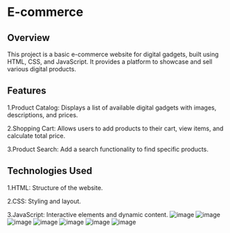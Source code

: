 # E-commerce

## Overview
This project is a basic e-commerce website for digital gadgets, built using HTML, CSS, and JavaScript. It provides a platform to showcase and sell various digital products.

## Features
1.Product Catalog: Displays a list of available digital gadgets with images, descriptions, and prices.

2.Shopping Cart: Allows users to add products to their cart, view items, and calculate total price.

3.Product Search: Add a search functionality to find specific products.

## Technologies Used
1.HTML: Structure of the website.

2.CSS: Styling and layout.

3.JavaScript: Interactive elements and dynamic content.
![image](https://github.com/user-attachments/assets/9d8629a9-ea7a-4ed1-bd0f-b75089430913)
![image](https://github.com/user-attachments/assets/dd80d5cc-6cbe-4557-aacf-bf7ae3d8b830)
![image](https://github.com/user-attachments/assets/dbae32e9-615c-4ea2-8948-fe7716634b77)
![image](https://github.com/user-attachments/assets/85bed160-99e3-4ae2-b2e0-9baf44b74a59)
![image](https://github.com/user-attachments/assets/bf98c1de-1631-4438-834d-2f479713419e)
![image](https://github.com/user-attachments/assets/9bc892d1-aed9-4bb8-8e49-ffbcf4e4dbe7)
![image](https://github.com/user-attachments/assets/4509777f-afed-42b1-b2b8-f173c4caa367)

